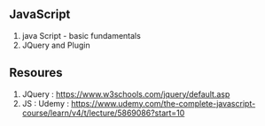 ## JavaScript

1. java Script - basic fundamentals
2. JQuery and Plugin

## Resoures

1. JQuery : https://www.w3schools.com/jquery/default.asp
2. JS : Udemy : https://www.udemy.com/the-complete-javascript-course/learn/v4/t/lecture/5869086?start=10
